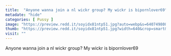 ```yaml
---
title:  "Anyone wanna join a nl wickr group? My wickr is bipornlover69"
metadate: "hide"
categories: [ Pussy ]
image: "https://preview.redd.it/soyidx81ntp51.jpg?auto=webp&s=640749808e23f7125de5c3633b8c403eb1044169"
thumb: "https://preview.redd.it/soyidx81ntp51.jpg?width=640&crop=smart&auto=webp&s=3cb175c792d50383b57809a2a997552955af7238"
visit: ""
---
```

Anyone wanna join a nl wickr group? My wickr is bipornlover69
